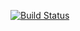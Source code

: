 [![Build Status](https://travis-ci.com/cpsievert/phd-thesis.png?branch=master)](https://travis-ci.com/cpsievert/phd-thesis)

